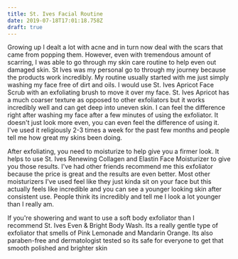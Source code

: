 ```yaml
---
title: St. Ives Facial Routine
date: 2019-07-18T17:01:18.758Z
draft: true
---
```

Growing up I dealt a lot with acne and in turn now deal with the scars that came from popping them. However, even with tremendous amount of scarring, I was able to go through my skin care routine to help even out damaged skin.  St Ives was my personal go to through my journey because the products work incredibly. My routine usually started with me just simply washing my face free of dirt and oils. I would use St. Ives Apricot Face Scrub with an exfoliating brush to move it over my face. St. Ives Apricot has a much coarser texture as opposed to other exfoliators but it works incredibly well and can get deep into uneven skin. I can feel the difference right after washing my face after a few minutes of using the exfoliator. It doesn't just look more even, you can even feel the difference of using it. I've used it religiously 2-3 times a week for the past few months and people tell me how great my skins been doing.  

After exfoliating, you need to moisturize to help give you a firmer look. It helps to use St. Ives Renewing Collagen and Elastin Face Moisturizer to give you those results. I've had other friends recommend me this exfoliator because the price is great and the results are even better. Most other moisturizers I've used feel like they just kinda sit on your face but this actually feels like incredible and you can see a younger looking skin after consistent use. People think its incredibly and tell me I look a lot younger than I really am.

If you're showering and want to use a soft body exfoliator than I recommend St. Ives Even & Bright Body Wash. Its a really gentle type of exfoliator that smells of Pink Lemonade and Mandarin Orange. Its also paraben-free and dermatologist tested so its safe for everyone to get that smooth polished and brighter skin
